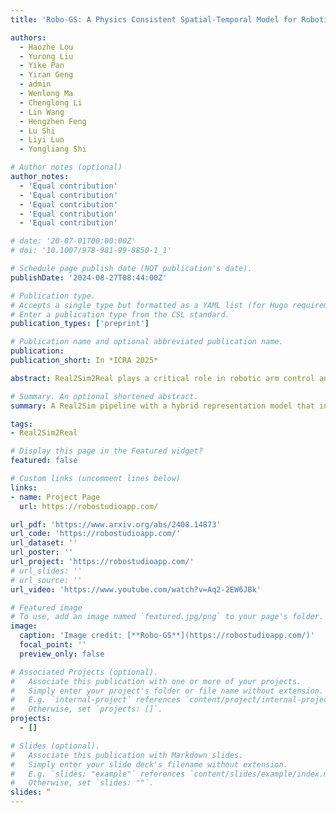 ```yaml
---
title: 'Robo-GS: A Physics Consistent Spatial-Temporal Model for Robotic Arm with Hybrid Representation'

authors:
  - Haozhe Lou
  - Yurong Liu
  - Yike Pan
  - Yiran Geng
  - admin
  - Wenlong Ma
  - Chenglong Li
  - Lin Wang
  - Hengzhen Feng
  - Lu Shi
  - Liyi Luo
  - Yongliang Shi

# Author notes (optional)
author_notes:
  - 'Equal contribution'
  - 'Equal contribution'
  - 'Equal contribution'
  - 'Equal contribution'
  - 'Equal contribution'

# date: '20-07-01T00:00:00Z'
# doi: '10.1007/978-981-99-8850-1_1'

# Schedule page publish date (NOT publication's date).
publishDate: '2024-08-27T08:44:00Z'

# Publication type.
# Accepts a single type but formatted as a YAML list (for Hugo requirements).
# Enter a publication type from the CSL standard.
publication_types: ['preprint']

# Publication name and optional abbreviated publication name.
publication: 
publication_short: In *ICRA 2025*

abstract: Real2Sim2Real plays a critical role in robotic arm control and reinforcement learning, yet bridging this gap remains a significant challenge due to the complex physical properties of robots and the objects they manipulate. Existing methods lack a comprehensive solution to accurately reconstruct real-world objects with spatial representations and their associated physics attributes. We propose a Real2Sim pipeline with a hybrid representation model that integrates mesh geometry, 3D Gaussian kernels, and physics attributes to enhance the digital asset representation of robotic arms. This hybrid representation is implemented through a Gaussian-Mesh-Pixel binding technique, which establishes an isomorphic mapping between mesh vertices and Gaussian models. This enables a fully differentiable rendering pipeline that can be optimized through numerical solvers, achieves high-fidelity rendering via Gaussian Splatting, and facilitates physically plausible simulation of the robotic arm's interaction with its environment using mesh-based methods. The code,full presentation and datasets will be made publicly available at our website. 

# Summary. An optional shortened abstract.
summary: A Real2Sim pipeline with a hybrid representation model that integrates mesh geometry, 3D Gaussian kernels, and physics attributes to enhance the digital asset representation of robotic arms is proposed.

tags:
- Real2Sim2Real

# Display this page in the Featured widget?
featured: false

# Custom links (uncomment lines below)
links:
- name: Project Page
  url: https://robostudioapp.com/

url_pdf: 'https://www.arxiv.org/abs/2408.14873'
url_code: 'https://robostudioapp.com/'
url_dataset: ''
url_poster: ''
url_project: 'https://robostudioapp.com/'
# url_slides: ''
# url_source: ''
url_video: 'https://www.youtube.com/watch?v=Aq2-2EW6JBk'

# Featured image
# To use, add an image named `featured.jpg/png` to your page's folder.
image:
  caption: 'Image credit: [**Robo-GS**](https://robostudioapp.com/)'
  focal_point: ''
  preview_only: false

# Associated Projects (optional).
#   Associate this publication with one or more of your projects.
#   Simply enter your project's folder or file name without extension.
#   E.g. `internal-project` references `content/project/internal-project/index.md`.
#   Otherwise, set `projects: []`.
projects:
  - []

# Slides (optional).
#   Associate this publication with Markdown slides.
#   Simply enter your slide deck's filename without extension.
#   E.g. `slides: "example"` references `content/slides/example/index.md`.
#   Otherwise, set `slides: ""`.
slides: “
---
```


